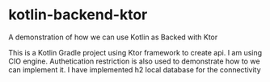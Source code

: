 # kotlin-backend-ktor
A demonstration of how we can use Kotlin as Backed with Ktor

This is a Kotlin Gradle project using Ktor framework to create api.
I am using CIO engine.
Authetication restriction is also used to demonstrate how to we can implement it.
I have implemented h2 local database for the connectivity
